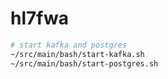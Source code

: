 # hl7fwa
```bash
# start kafka and postgres
~/src/main/bash/start-kafka.sh
~/src/main/bash/start-postgres.sh
```